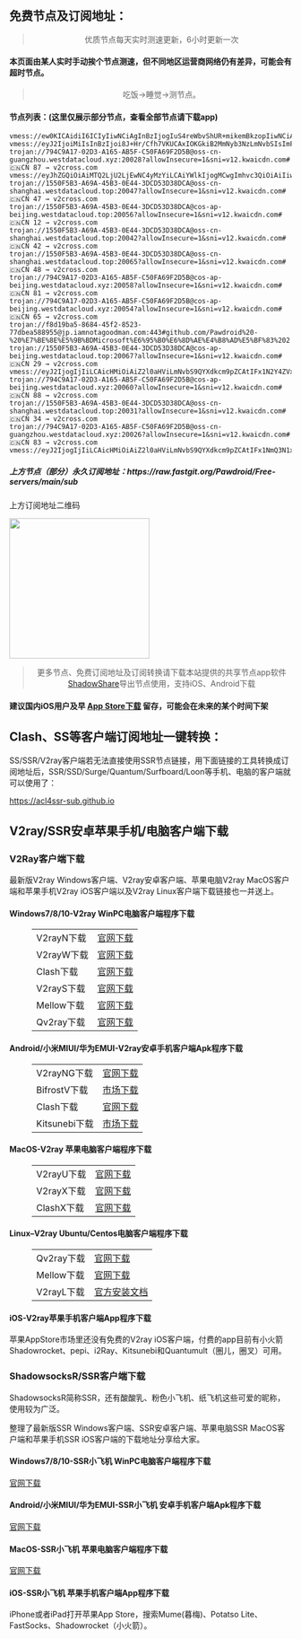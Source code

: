 
<h2>免费节点及订阅地址：</h2>
<blockquote>
<p style="text-align: center;">优质节点每天实时测速更新，6小时更新一次</p>
</blockquote>
<h4>本页面由某人实时手动挨个节点测速，但不同地区运营商网络仍有差异，可能会有超时节点。</h4>
<blockquote>
<p style="text-align: center;">吃饭->睡觉->测节点。</p>
</blockquote>
<h4>节点列表：(这里仅展示部分节点，查看全部节点请下载app)</h4>

```trojan://1550F5B3-A69A-45B3-0E44-3DCD53D38DCA@cos-ap-guangzhou.westdatacloud.top:20008?allowInsecure=1&sni=v12.kwaicdn.com#🇨🇳CN 10 → v2cross.com
vmess://ew0KICAidiI6ICIyIiwNCiAgInBzIjogIuS4reWbvShUR+mikemBkzopIiwNCiAgImFkZCI6ICJjdS5rYXBva25vZGUuY29tIiwNCiAgInBvcnQiOiAiMjU4OTciLA0KICAiaWQiOiAiZTFhNzBkZDUtMjU3Ni00YmQ5LWEyZmItODYxYmMwNjg4YzFlIiwNCiAgImFpZCI6ICIwIiwNCiAgInNjeSI6ICJhdXRvIiwNCiAgIm5ldCI6ICJ3cyIsDQogICJ0eXBlIjogIm5vbmUiLA0KICAiaG9zdCI6ICJjdS5rYXBva25vZGUuY29tIiwNCiAgInBhdGgiOiAiLyIsDQogICJ0bHMiOiAiIiwNCiAgInNuaSI6ICIiDQp9
vmess://eyJ2IjoiMiIsInBzIjoi8J+Hr/Cfh7VKUCAxIOKGkiB2MmNyb3NzLmNvbSIsImFkZCI6IjE0Ni41Ni4xMDQuMjM2IiwicG9ydCI6IjQ0MyIsInR5cGUiOiJub25lIiwiaWQiOiI4MWQ5M2Y2Mi0xNWEyLTQ5OTQtYWRiOS0wYjVkOTA2YWFjN2UiLCJhaWQiOiIwIiwibmV0Ijoid3MiLCJwYXRoIjoiLyIsImhvc3QiOiIiLCJ0bHMiOiJ0bHMifQ==
trojan://794C9A17-02D3-A165-AB5F-C50FA69F2D5B@oss-cn-guangzhou.westdatacloud.xyz:20028?allowInsecure=1&sni=v12.kwaicdn.com#🇨🇳CN 87 → v2cross.com
vmess://eyJhZGQiOiAiMTQ2LjU2LjEwNC4yMzYiLCAiYWlkIjogMCwgImhvc3QiOiAiIiwgImlkIjogIjgxZDkzZjYyLTE1YTItNDk5NC1hZGI5LTBiNWQ5MDZhYWM3ZSIsICJuZXQiOiAid3MiLCAicGF0aCI6ICIvIiwgInBvcnQiOiA0NDMsICJwcyI6ICJnaXRodWIuY29tL1Bhd2Ryb2lkIC0gXHU2NWU1XHU2NzJjICAyMSIsICJ0bHMiOiAidGxzIiwgInR5cGUiOiAiYXV0byIsICJzZWN1cml0eSI6ICJhdXRvIiwgInNraXAtY2VydC12ZXJpZnkiOiB0cnVlLCAic25pIjogIiJ9
trojan://1550F5B3-A69A-45B3-0E44-3DCD53D38DCA@oss-cn-shanghai.westdatacloud.top:20047?allowInsecure=1&sni=v12.kwaicdn.com#🇨🇳CN 47 → v2cross.com
trojan://1550F5B3-A69A-45B3-0E44-3DCD53D38DCA@cos-ap-beijing.westdatacloud.top:20056?allowInsecure=1&sni=v12.kwaicdn.com#🇨🇳CN 12 → v2cross.com
trojan://1550F5B3-A69A-45B3-0E44-3DCD53D38DCA@oss-cn-shanghai.westdatacloud.top:20042?allowInsecure=1&sni=v12.kwaicdn.com#🇨🇳CN 42 → v2cross.com
trojan://1550F5B3-A69A-45B3-0E44-3DCD53D38DCA@oss-cn-shanghai.westdatacloud.top:20065?allowInsecure=1&sni=v12.kwaicdn.com#🇨🇳CN 48 → v2cross.com
trojan://794C9A17-02D3-A165-AB5F-C50FA69F2D5B@cos-ap-beijing.westdatacloud.xyz:20058?allowInsecure=1&sni=v12.kwaicdn.com#🇨🇳CN 81 → v2cross.com
trojan://794C9A17-02D3-A165-AB5F-C50FA69F2D5B@cos-ap-beijing.westdatacloud.xyz:20054?allowInsecure=1&sni=v12.kwaicdn.com#🇨🇳CN 65 → v2cross.com
trojan://f8d19ba5-8684-45f2-8523-77dbea588955@jp.iamnotagoodman.com:443#github.com/Pawdroid%20-%20%E7%BE%8E%E5%9B%BDMicrosoft%E6%95%B0%E6%8D%AE%E4%B8%AD%E5%BF%83%202
trojan://1550F5B3-A69A-45B3-0E44-3DCD53D38DCA@cos-ap-beijing.westdatacloud.top:20067?allowInsecure=1&sni=v12.kwaicdn.com#🇨🇳CN 29 → v2cross.com
vmess://eyJ2IjogIjIiLCAicHMiOiAiZ2l0aHViLmNvbS9QYXdkcm9pZCAtIFx1N2Y4ZVx1NTZmZFx1NjBlMFx1NjY2ZVx1NTE2Y1x1NTNmOCAyMiIsICJhZGQiOiAiMTUuMjM1LjE0Ny4xODYiLCAicG9ydCI6ICI4MCIsICJ0eXBlIjogIm5vbmUiLCAiaWQiOiAiNmZlYTE2NDktNDI1Yi00MDkyLWJmNTMtMjk3OTIxNTJjOTI1IiwgImFpZCI6ICIwIiwgIm5ldCI6ICJ3cyIsICJwYXRoIjogIi9zc2hraXQvRXJ0dXNnODYvNjM1MDE0NjM4YzI2NC8iLCAiaG9zdCI6ICIxNS4yMzUuMTQ3LjE4NiIsICJ0bHMiOiAiIn0=
trojan://794C9A17-02D3-A165-AB5F-C50FA69F2D5B@cos-ap-beijing.westdatacloud.xyz:20060?allowInsecure=1&sni=v12.kwaicdn.com#🇨🇳CN 88 → v2cross.com
trojan://1550F5B3-A69A-45B3-0E44-3DCD53D38DCA@oss-cn-shanghai.westdatacloud.top:20031?allowInsecure=1&sni=v12.kwaicdn.com#🇨🇳CN 34 → v2cross.com
trojan://794C9A17-02D3-A165-AB5F-C50FA69F2D5B@oss-cn-guangzhou.westdatacloud.xyz:20026?allowInsecure=1&sni=v12.kwaicdn.com#🇨🇳CN 83 → v2cross.com
vmess://eyJ2IjogIjIiLCAicHMiOiAiZ2l0aHViLmNvbS9QYXdkcm9pZCAtIFx1NmQ3N1x1NTM1N1x1NzcwMVx1NmQ3N1x1NTNlM1x1NWUwMlx1NzUzNVx1NGZlMSA5IiwgImFkZCI6ICJtLmx3dnptZHUuY24iLCAicG9ydCI6ICIxNjYyNCIsICJpZCI6ICJmOGQxOWJhNS04Njg0LTQ1ZjItODUyMy03N2RiZWE1ODg5NTUiLCAiYWlkIjogIjAiLCAic2N5IjogImF1dG8iLCAibmV0IjogIndzIiwgInR5cGUiOiAibm9uZSIsICJob3N0IjogIm0ubHd2em1kdS5jbiIsICJwYXRoIjogIi8iLCAidGxzIjogIiIsICJzbmkiOiAiIn0=
```
<h5>上方节点（部分）永久订阅地址：https://raw.fastgit.org/Pawdroid/Free-servers/main/sub</h5>
<p>上方订阅地址二维码</p>
<img src='https://raw.fastgit.org/Pawdroid/Free-servers/main/sub.png' width=250 height=250>
<blockquote style='text-align: center;'>更多节点、免费订阅地址及订阅转换请下载本站提供的共享节点app软件<a href='https://shadowshare.v2cross.com'>ShadowShare</a>导出节点使用，支持iOS、Android下载</blockquote>
<h4>建议国内iOS用户及早 <a href='https://apps.apple.com/cn/app/shadowshare/id1612647259'>App Store下载</a> 留存，可能会在未来的某个时间下架</h4>

<div class="nv-content-wrap entry-content">
<h2>Clash、SS等客户端订阅地址一键转换：</h2>
<p>SS/SSR/V2ray客户端若无法直接使用SSR节点链接，用下面链接的工具转换成订阅地址后，SSR/SSD/Surge/Quantum/Surfboard/Loon等手机、电脑的客户端就可以使用了：</p>
<p><a href="https://acl4ssr-sub.github.io" target="_blank" rel="noreferrer noopener nofollow">https://acl4ssr-sub.github.io</a></p>
<h2>V2ray/SSR安卓苹果手机/电脑客户端下载</h2>
<h3>V2Ray客户端下载</h3>
<p>最新版V2ray Windows客户端、V2ray安卓客户端、苹果电脑V2ray MacOS客户端和苹果手机V2ray iOS客户端以及V2ray Linux客户端下载链接也一并送上。</p>
<h4>Windows7/8/10-<strong>V2ray WinPC电脑客户端</strong>程序下载</h4>
<figure class="wp-block-table alignwide is-style-stripes"><table><tbody><tr><td>V2rayN下载</td><td><a href="https://github.com/2dust/v2rayN/releases" target="_blank" rel="noreferrer noopener">官网下载</a></td></tr><tr><td>V2rayW下载</td><td><a href="https://github.com/Cenmrev/V2RayW/releases" target="_blank" rel="noreferrer noopener">官网下载</a></td></tr><tr><td>Clash下载</td><td><a href="https://github.com/Fndroid/clash_for_windows_pkg/releases" target="_blank" rel="noreferrer noopener">官网下载</a></td></tr><tr><td>V2rayS下载</td><td><a href="https://github.com/Shinlor/V2RayS/releases" target="_blank" rel="noreferrer noopener">官网下载</a></td></tr><tr><td>Mellow下载</td><td><a href="https://github.com/mellow-io/mellow/releases" target="_blank" rel="noreferrer noopener">官网下载</a></td></tr><tr><td>Qv2ray下载</td><td><a href="https://github.com/Qv2ray/Qv2ray" target="_blank" rel="noreferrer noopener">官网下载</a></td></tr></tbody></table></figure>
<h4><strong>Android/小米MIUI/华为EMUI-V2ray安卓手机客户端</strong>Apk程序下载</h4>
<figure class="wp-block-table alignwide is-style-stripes"><table><tbody><tr><td>V2rayNG下载</td><td><a href="https://github.com/2dust/v2rayNG/releases" target="_blank" rel="noreferrer noopener">官网下载</a></td></tr><tr><td>BifrostV下载</td><td><a rel="noreferrer noopener" href="https://www.appsapk.com/downloading/latest/com.github.dawndiy.bifrostv-0.6.8.apk" target="_blank">市场下载</a></td></tr><tr><td>Clash下载</td><td><a href="https://github.com/Kr328/ClashForAndroid/releases" target="_blank" rel="noreferrer noopener">官网下载</a></td></tr><tr><td>Kitsunebi下载</td><td><a rel="noreferrer noopener" href="https://apkpure.com/kitsunebi/fun.kitsunebi.kitsunebi4android" target="_blank">市场下载</a></td></tr></tbody></table></figure>
<h4><strong>MacOS-V2ray <strong>苹果电脑</strong>客户端</strong>程序下载</h4>
<figure class="wp-block-table alignwide is-style-stripes"><table><tbody><tr><td>V2rayU下载</td><td><a href="https://github.com/yanue/V2rayU/releases" target="_blank" rel="noreferrer noopener">官网下载</a></td></tr><tr><td>V2rayX下载</td><td><a href="https://github.com/Cenmrev/V2RayX/releases" target="_blank" rel="noreferrer noopener">官网下载</a></td></tr><tr><td>ClashX下载</td><td><a href="https://github.com/yichengchen/clashX/releases" target="_blank" rel="noreferrer noopener">官网下载</a></td></tr></tbody></table></figure>
<h4><strong>Linux</strong>–<strong>V2ray Ubuntu/Centos电脑客户端</strong>程序下载</h4>
<figure class="wp-block-table alignwide is-style-stripes"><table><tbody><tr><td>Qv2ray下载</td><td><a href="https://github.com/Qv2ray/Qv2ray" target="_blank" rel="noreferrer noopener">官网下载</a></td></tr><tr><td>Mellow下载</td><td><a href="https://github.com/mellow-io/mellow/releases" target="_blank" rel="noreferrer noopener">官网下载</a></td></tr><tr><td>V2rayL下载</td><td><a rel="noreferrer noopener" href="https://github.com/jiangxufeng/v2rayL" target="_blank">官方安装文档</a></td></tr></tbody></table></figure>
<h4>iOS-<strong>V2ray苹果<strong>手机客户端</strong>App程序</strong>下载</h4>
<p>苹果AppStore市场里还没有免费的V2ray iOS客户端，付费的app目前有小火箭Shadowrocket、pepi、i2Ray、Kitsunebi和Quantumult（圈儿，圈叉）可用。</p>
<h3>ShadowsocksR/SSR客户端下载</h3>
<p>ShadowsocksR简称SSR，还有酸酸乳、粉色小飞机、纸飞机这些可爱的昵称，使用较为广泛。</p>
<p>整理了最新版SSR Windows客户端、SSR安卓客户端、苹果电脑SSR MacOS客户端和苹果手机SSR iOS客户端的下载地址分享给大家。</p>
<h4><strong>Windows7/8/10-<strong>SSR小飞机 WinPC电脑客户端</strong>程序下载</strong></h4>
<p><a rel="noreferrer noopener" href="https://github.com/shadowsocksrr/shadowsocksr-csharp/releases" target="_blank">官网下载</a></p>
<h4><strong><strong>Android/小米MIUI/华为EMUI-SSR小飞机 安卓手机客户端</strong>Apk程序下载</strong></h4>
<p><a rel="noreferrer noopener" href="https://github.com/shadowsocksrr/shadowsocksr-android/releases" target="_blank">官网下载</a></p>
<h4><strong><strong>MacOS-SSR小飞机 苹果电脑客户端</strong>程序下载</strong></h4>
<p><a href="https://github.com/qinyuhang/ShadowsocksX-NG-R/releases" target="_blank" rel="noreferrer noopener">官网下载</a></p>
<h4><strong>iOS-<strong>SSR小飞机 苹果手机客户端App程序</strong></strong>下载</h4>
<p>iPhone或者iPad打开苹果App Store，搜索Mume(暮梅)、Potatso Lite、FastSocks、Shadowrocket（小火箭）。</p>
